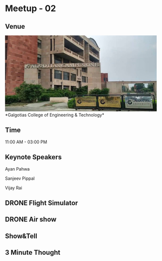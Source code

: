  # Meetup - 02 
 ## Venue
 <img src="Image/maxresdefault.jpg" height="250" width="500" >
  *Galgotias College of Engineering & Technology*

 ## Time
 11:00 AM - 03:00 PM
 ## Keynote Speakers
 Ayan Pahwa
 
 Sanjeev Pippal
 
 Vijay Rai
 ## DRONE Flight Simulator
 ## DRONE Air show
 ## Show&Tell
 ## 3 Minute Thought
